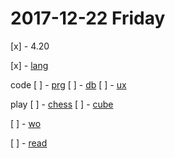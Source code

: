 
2017-12-22 Friday
======

[x] - 4.20

[x] - [lang](https://github.com/ttltrk/ELSE/blob/master/LAN/ENG/LAN.MD) 

code
    [ ] - [prg](https://github.com/ttltrk/PRG)
    [ ] - [db](https://github.com/ttltrk/DB)
    [ ] - [ux](https://github.com/ttltrk/ELSE/tree/master/SHELL)

play
    [ ] - [chess](https://github.com/ttltrk/ELSE/blob/master/CHESS/CHESS.MD)
    [ ] - [cube](https://github.com/ttltrk/ELSE/blob/master/CUBE/CUBE.MD)

[ ] - [wo](https://github.com/ttltrk/ELSE/blob/master/PWR/PWR.MD)

[ ] - [read](https://github.com/ttltrk/BKS/blob/master/README.MD)
